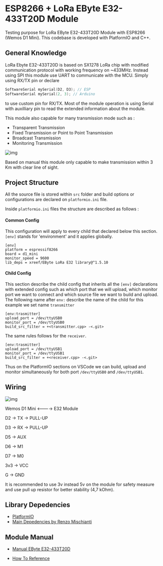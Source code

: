 
# ESP8266 + LoRa EByte E32-433T20D Module

Testing purpose for LoRa EByte E32-433T20D Module with ESP8266 (Wemos D1 Mini). This codebase is developed with PlatformIO and C++.


## General Knowledge

LoRa Ebyte E32-433T20D is based on SX1278 LoRa chip with modified communication protocol with working frequency on ~433MHz. Instead using SPI this module use UART to communicate with the MCU. Simply using RX/TX pin or declare 
```c++
SoftwareSerial mySerial(D2, D3); // ESP
SoftwareSerial mySerial(2, 3); // Arduino
```
to use custom pin for RX/TX. Most of the module operation is using Serial with auxilliary pin to read the extended information about the module.

This module also capable for many transmission mode such as : 

- Transparent Transmission
- Fixed Transmission or Point to Point Transmission
- Broadcast Transmission
- Monitoring Transmission

![img](https://www.mischianti.org/wp-content/uploads/2019/10/LoRa_E32_transmittingScenarios.jpg)

Based on manual this module only capable to make transmission within 3 Km with clear line of sight.
## Project Structure

All the source file is stored within `src` folder and build options or configurations are declared on `platformio.ini` file.

Inside `platformio.ini` files the structure are described as follows :

#### Common Config
This configuration will apply to every child that declared below this section. `[env]` stands for 'environment' and it applies globally.
```plaintext
[env]
platform = espressif8266
board = d1_mini
monitor_speed = 9600
lib_deps = xreef/EByte LoRa E32 library@^1.5.10
```

#### Child Config
This section describe the child config that inherits all the `[env]` declarations with extended config such as which port that we will upload, which monitor port we want to connect and which source file we want to build and upload. The following name after `env:` describe the name of the child for this example we set name `transmitter`
```plaintext
[env:trasmitter]
upload_port = /dev/ttyUSB0
monitor_port = /dev/ttyUSB0
build_src_filter = +<transmitter.cpp> -<.git>
```

The same rules follows for the `receiver`.
```plaintext
[env:trasmitter]
upload_port = /dev/ttyUSB1
monitor_port = /dev/ttyUSB1
build_src_filter = +<receiver.cpp> -<.git>
```

Thus on the PlatformIO sections on VSCode we can build, upload and monitor simultaneously for both port `/dev/ttyUSB0` and `/dev/ttyUSB1`.
## Wiring

![img](https://www.mischianti.org/wp-content/uploads/2019/10/LoRa_E32-TTL-100_WemosD1_VD_PU_FullyConnected_bb-e1570517387323.jpg)

Wemos D1 Mini <----> E32 Module

D2  -> TX -> PULL-UP

D3  -> RX -> PULL-UP

D5  -> AUX

D6  -> M1

D7  -> M0

3v3 -> VCC

G   -> GND

It is recommended to use 3v instead 5v on the module for safety measure and use pull up resistor for better stability (4,7 kOhm).
## Library Depedencies

- [PlatformIO](https://platformio.org/)
- [Main Depedencies by Renzo Mischianti](https://reference.arduino.cc/reference/en/libraries/ebyte-lora-e32-library/)
## Module Manual

- [Manual EByte E32-433T20D](https://www.manualslib.com/manual/2641079/Ebyte-E32-433t20d.html)

- [How To Reference](https://www.mischianti.org/2019/10/21/lora-e32-device-for-arduino-esp32-or-esp8266-library-part-2/)